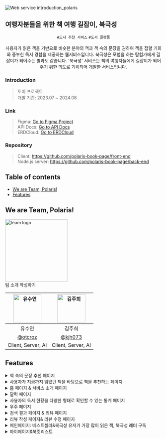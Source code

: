 ![Web service introduction_polaris](https://github.com/polaris-book-page/.github/assets/79989242/4cae2c28-a55e-4a04-8f5a-cadb0f913ed0)
## 여행자분들을 위한 책 여행 길잡이, 북극성


<div align="center">
	

`#도서 추천 서비스` `#도서 플랫폼` <br /> <br />
사용자가 읽은 책을 기반으로 비슷한 분야의 책과 책 속의 문장을 권하여 책을 접할 기회와 풍부한 독서 경험을 제공하는 웹서비스입니다.
북극성은 모험을 하는 탐험가에게 길잡이가 되어주는 별과도 같습니다. '북극성' 서비스는 책의 여행자들에게 길잡이가 되어주기 위한 의도로 기획되어 개발한 서비스입니다.

</div>

### Introduction
> 토이 프로젝트 <br />
> 개발 기간: 2023.07 ~ 2024.08

### Link
> Figma: [Go to Figma Project](https://www.figma.com/file/O5JLYhvCr1YMbm2aiyCCzb/UI-design?type=design&node-id=0%3A1&mode=design&t=ae3UX72EPQPJoHAf-1) <br />
> API Docs: [Go to API Docs](https://otcrotcr.notion.site/API-73cd18c8d29244dfb9a95f636cf44b49?pvs=4) <br />
> ERDCloud: [Go to ERDCloud](https://www.erdcloud.com/d/MXc5keNYFxAeHLSNi) <br />


### Repository
> Client: https://github.com/polaris-book-page/front-end <br />
> Node.js server: https://github.com/polaris-book-page/back-end <br/>

## Table of contents
- [We are Team, Polaris!](#we-are-team-polaris)
- [Features](#features)

## We are Team, Polaris!
<img src="https://github.com/polaris-book-page/.github/assets/79989242/b2863072-f286-49c6-b7db-98f22224c96e" width="200px" alt="team logo"> <br />
팀 소개 작성하기

| <img src="https://avatars.githubusercontent.com/u/79989242?s=96&v=4" width=90px alt="유수연"/>  | <img src="https://avatars.githubusercontent.com/u/82260747?v=4" width=90px alt="김주희"/>  |
| :-----: | :-----: |
| 유수연 | 김주희  |
| [@otcroz](https://github.com/otcroz) | [@kjh073](https://github.com/kjh073)  |
|Client, Server, AI|Client, Server, AI|

## Features
<details>
<summary>책 속의 문장 추천 페이지</summary>
<div markdown="1">
	
![image](https://github.com/polaris-book-page/.github/assets/79989242/b5376842-47fe-43f2-90b8-faeffd9a0baf)

  - 북극성 유저들이 작성한 인용구 중에 임의로 4개의 인용구를 사용자에게 보여줍니다.
  - 사용자는 4개의 인용구 중 하나의 인용구를 선택하여 책을 추천받을 수 있습니다.
</div>
</details>
<details>
<summary>사용자가 지금까지 읽었던 책을 바탕으로 책을 추천하는 페이지</summary>
<div markdown="1">
  - 사용자가 지금까지 읽었던 책들의 별점, 카테고리를 분석하여 책을 추천해주는 페이지입니다.
</div>
</details>

<details>
<summary>홈 페이지 & 서비스 소개 페이지</summary>
<div markdown="1">
	
![_2024_07_10_10_13_39_313-ezgif com-video-to-gif-converter](https://github.com/polaris-book-page/.github/assets/79989242/17c426bc-6e62-4d19-a4d1-9159b4d699fb)

  - 웹페이지에 접속하면 보이는 페이지로, 북극성 페이지에 대한 소개를 볼 수 있다.
  - 사용자들이 작성한 인용구들이 아래로 떨어지는 애니메이션을 구현
</div>
</details>

<details>
<summary>달력 페이지</summary>
<div markdown="1">
	
![_2024_07_10_10_34_25_980-ezgif com-video-to-gif-converter](https://github.com/polaris-book-page/.github/assets/79989242/db890263-5b80-4654-ac58-8ea30e7f80f6)

  - 사용자가 작성한 리뷰를 달력 형식으로 확인할 수 있습니다. 달력에는 사용자가 책을 다 읽은 날을 기준으로 책 표지가 보이며, 표지를 클릭했을 때 사용자가 작성한 리뷰 상세 페이지로 이동합니다.
</div>
</details>

<details>
<summary>사용자의 독서 현황을 다양한 형태로 확인할 수 있는 통계 페이지</summary>
<div markdown="1">
	
![_2024_07_10_10_31_22_251-ezgif com-video-to-gif-converter](https://github.com/polaris-book-page/.github/assets/79989242/11f1c351-88be-4e8b-82c2-bd3592d8def7)

  - 사용자가 읽은 책을 통계적으로 시각화합니다.
  - 파이차트를 활용하여 사용자가 읽은 책의 분야와 종이책/전자책 여부를 확인할 수 있습니다.
  - 목표 권수를 설정하여 로켓이 상승하는 것을 확인하여 사용자의 독서를 독려할 수 있습니다.
</div>
</details>

<details>
<summary>우주 페이지</summary>
<div markdown="1">
	
![ezgif com-video-to-gif-converter](https://github.com/polaris-book-page/.github/assets/79989242/5e75b741-b414-4182-aad3-8c067fc2016f)
  - 사용자가 읽은 책들을 우주 궤도에서 확인할 수 있습니다. 
</div>
</details>
<details>
<summary>검색 결과 페이지 & 리뷰 페이지</summary>
<div markdown="1">
	
![_2024_07_10_10_16_03_646-ezgif com-video-to-gif-converter](https://github.com/polaris-book-page/.github/assets/79989242/fd59c0a2-eff0-495d-b84d-809aa3fd01ad)

  -  사용자가 검색을 하면 키워드에 대한 검색결과를 확인할 수 있습니다.
  -  필터링 기능을 통해 카테고리별, 정확도/인기순/최신순 등 별로 확인할 수 있습니다.
  -  리뷰 페이지는 특정 책을 읽은 사람들의 리뷰를 모아 확인할 수 있습니다.
</div>
</details>

<details>
<summary>리뷰 작성 페이지& 리뷰 수정 페이지</summary>
<div markdown="1">
	
![_2024_07_10_10_35_21_103-ezgif com-video-to-gif-converter](https://github.com/polaris-book-page/.github/assets/79989242/5f00e792-b0e8-41f3-a876-7da3f6994e40)

- 사용자가 책을 다 읽었을 때 리뷰를 작성할 수 있습니다.
- 책을 읽기 시작한 날짜, 다 읽은 날짜, 인용구, 리뷰를 작성할 수 있으며 행성 이미지는 선택할 수 있습니다.
- 행성 이미지는 추후에 우주 페이지에서 확인할 수 있습니다.

</div>
</details>

<details>
<summary>메인페이지: 베스트셀러&북극성 유저가 가장 많이 읽은 책, 북극성 레터 구독</summary>
<div markdown="1">
	
![_2024_07_10_10_19_06_217-ezgif com-video-to-gif-converter](https://github.com/polaris-book-page/.github/assets/79989242/08a1844a-aa45-4ba4-b9f1-fa8439ded932)


- 베스트셀러&북극성 유저가 가장 많이 읽은 책
  - 베스트셀러를 확인할 수 있습니다.(알라딘 API 구현)
  - 북극성 유저가 가장 많이 읽은 책을 확인할 수 있습니다.
- 북극성레터 구독 기능
  - 북극성 에디터가 작성한 책 소개와 리뷰를 한 달에 한 번씩 메일로 보내드립니다.
  - 이메일과 사용자 이름을 입력하면 레터 구독이 됩니다.
  - 북극성의 비회원도 체험할 수 있는 기능입니다.

</div>
</details>

<details>
<summary>마이페이지&북킷리스트</summary>
<div markdown="1">
	
![_2024_07_10_10_23_28_479-ezgif com-video-to-gif-converter](https://github.com/polaris-book-page/.github/assets/79989242/f9f96769-a8d7-48e7-bfec-4271ea0e3dd0)

- 마이페이지
  - 사용자 정보를 확인할 수 있습니다. 
  - 사용자의 닉네임과 프로필을 변경할 수 있습니다.
  - 사용자의 가입일을 티켓 형식으로 확인할 수 있습니다.
  - 최근에 추가한 북킷리스트에 6권을 확인할 수 있습니다.
- 북킷리스트
  - 사용자가 좋아요를 누른 책을 확인할 수 있습니다

</div>
</details>
